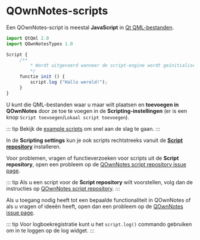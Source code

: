 # QOwnNotes-scripts

Een QOwnNotes-script is meestal **JavaScript** in [Qt QML-bestanden](https://doc.qt.io/qt-5/qtqml-index.html).

```js
import QtQml 2.0
import QOwnNotesTypes 1.0

Script {
     /**
         * Wordt uitgevoerd wanneer de script-engine wordt geïnitialiseerd
         */
     functie init () {
         script.log ("Hallo wereld!");
     }
}
```

U kunt die QML-bestanden waar u maar wilt plaatsen en **toevoegen in QOwnNotes** door ze toe te voegen in de **Scripting-instellingen** (er is een knop `Script toevoegen`/`Lokaal script toevoegen`).

::: tip
Bekijk de [example scripts](https://github.com/pbek/QOwnNotes/blob/develop/docs/scripting/examples) om snel aan de slag te gaan.
:::

In de **Scripting settings** kun je ook scripts rechtstreeks vanuit de [**Script repository**](https://github.com/qownnotes/scripts) installeren.

Voor problemen, vragen of functieverzoeken voor scripts uit de **Script repository**, open een probleem op de [QOwnNotes script repository issue page](https://github.com/qownnotes/scripts/issues).

::: tip
Als u een script voor de **Script repository** wilt voorstellen, volg dan de instructies op [QOwnNotes script repository](https://github.com/qownnotes/scripts).
:::

Als u toegang nodig heeft tot een bepaalde functionaliteit in QOwnNotes of als u vragen of ideeën heeft, open dan een probleem op de [QOwnNotes issue page](https://github.com/pbek/QOwnNotes/issues).

::: tip
Voor logboekregistratie kunt u het `script.log()` commando gebruiken om in te loggen op de log widget.
:::